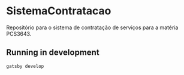 # SistemaContratacao

Repositório para o sistema de contratação de serviços para a matéria PCS3643.

## Running in development
`gatsby develop`

